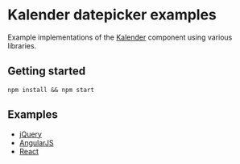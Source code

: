 # Kalender datepicker examples			

Example implementations of the [Kalender](https://github.com/benvds/kalender) component using various libraries.

## Getting started

    npm install && npm start

## Examples

- [jQuery](build/jquery/)
- [AngularJS](build/angular/)
- [React](build/react/)